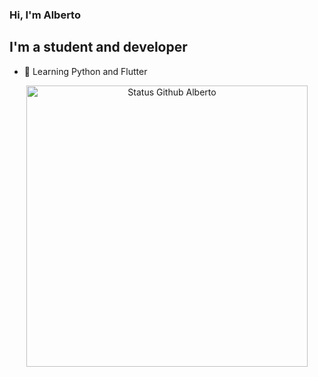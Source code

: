 ### Hi, I'm Alberto

## I'm a student and developer

- 🌱 Learning Python and Flutter

<div align="center">
<img width="450em" alt="Status Github Alberto" src="https://github-readme-stats.vercel.app/api?username=albertowill&show_icons=true&theme=dracula" />
</div>
